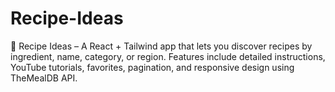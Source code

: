# Recipe-Ideas
🍳 Recipe Ideas – A React + Tailwind app that lets you discover recipes by ingredient, name, category, or region. Features include detailed instructions, YouTube tutorials, favorites, pagination, and responsive design using TheMealDB API.

